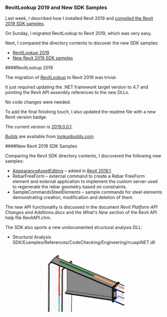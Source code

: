 <head>
<meta http-equiv="Content-Type" content="text/html; charset=utf-8">
<link rel="stylesheet" type="text/css" href="bc.css">
<!--
<script src="run_prettify.js" type="text/javascript"></script>
<script src="https://google-code-prettify.googlecode.com/svn/loader/run_prettify.js" type="text/javascript"></script>
-->
<script src="https://cdn.rawgit.com/google/code-prettify/master/loader/run_prettify.js" type="text/javascript"></script>
</head>

<!---

RevitLookup 2019 and new Revit SDK samples for #RevitAPI @AutodeskRevit #bim #dynamobim @AutodeskForge #ForgeDevCon http://bit.ly/lookup2019newsamples

I migrated RevitLookup to Revit 2019, which was very easy.
Next, I compared the directory contents to discover the new SDK samples
&ndash; RevitLookup 2019
&ndash; New Revit 2019 SDK samples...

--->

### RevitLookup 2019 and New SDK Samples

Last week, I described how I installed Revit 2019
and [compiled the Revit 2019 SDK samples](http://thebuildingcoder.typepad.com/blog/2018/04/compiling-the-revit-2019-sdk-samples.html).

On Sunday, I migrated RevitLookup to Revit 2019, which was very easy.

Next, I compared the directory contents to discover the new SDK samples:

- [RevitLookup 2019](#2) 
- [New Revit 2019 SDK samples](#3) 


####<a name="2"></a>RevitLookup 2019

The migration of [RevitLookup](https://github.com/jeremytammik/RevitLookup) to Revit 2019 was trivial.

It just required updating the .NET framework target version to 4.7 and pointing the Revit API assembly references to the new DLLs.

No code changes were needed.

To add the final finishing touch, I also updated the readme file with a new Revit version badge.

The current version is [2019.0.0.1](https://github.com/jeremytammik/RevitLookup/releases/tag/2019.0.0.1).

[Builds](https://github.com/jeremytammik/RevitLookup#builds) are available
from [lookupbuilds.com](https://lookupbuilds.com).


####<a name="3"></a>New Revit 2019 SDK Samples

Comparing the Revit SDK directory contents, I discovered the following new samples:

- [AppearanceAssetEditing](http://thebuildingcoder.typepad.com/blog/2017/11/modifying-material-visual-appearance.html) &ndash; added
in [Revit 2018.1](http://thebuildingcoder.typepad.com/blog/2017/08/revit-20181-and-the-visual-materials-api.html).
- RebarFreeForm &ndash; external command to create a Rebar FreeForm element and external application to implement the custom server used to regenerate the rebar geometry based on constraints.
- SampleCommandsSteelElements &ndash; sample commands for steel elements demonstrating creation, modification and deletion of them.

The new API functionality is discussed in the document *Revit Platform API Changes and Additions.docx* and the *What's New* section of the Revit API help file RevitAPI.chm.

The SDK also sports a new undocumented structural analysis DLL:

- Structural Analysis SDK/Examples/References/CodeChecking/Engineering/rcuapiNET.dll

<center>
<img src="img/steel_connection.png" alt="Steel connection" width="260"/>
</center>
